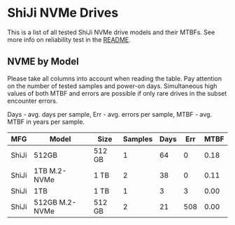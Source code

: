 ShiJi NVMe Drives
=================

This is a list of all tested ShiJi NVMe drive models and their MTBFs. See more
info on reliability test in the [README](https://github.com/linuxhw/SMART).

NVME by Model
------------

Please take all columns into account when reading the table. Pay attention on the
number of tested samples and power-on days. Simultaneous high values of both MTBF
and errors are possible if only rare drives in the subset encounter errors.

Days - avg. days per sample,
Err  - avg. errors per sample,
MTBF - avg. MTBF in years per sample.

| MFG       | Model              | Size   | Samples | Days  | Err   | MTBF |
|-----------|--------------------|--------|---------|-------|-------|------|
| ShiJi     | 512GB              | 512 GB | 1       | 64    | 0     | 0.18   |
| ShiJi     | 1TB M.2-NVMe       | 1 TB   | 2       | 38    | 0     | 0.11   |
| ShiJi     | 1TB                | 1 TB   | 1       | 3     | 3     | 0.00   |
| ShiJi     | 512GB M.2-NVMe     | 512 GB | 2       | 21    | 508   | 0.00   |
